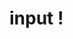 <!--
 * @Author: Yinzhuoxuan
 * @Date: 2022-07-01 16:07:36
 * @LastEditors: Yinzhuoxuan
 * @LastEditTime: 2022-07-01 16:57:17
 * @Description:
-->

# input !
